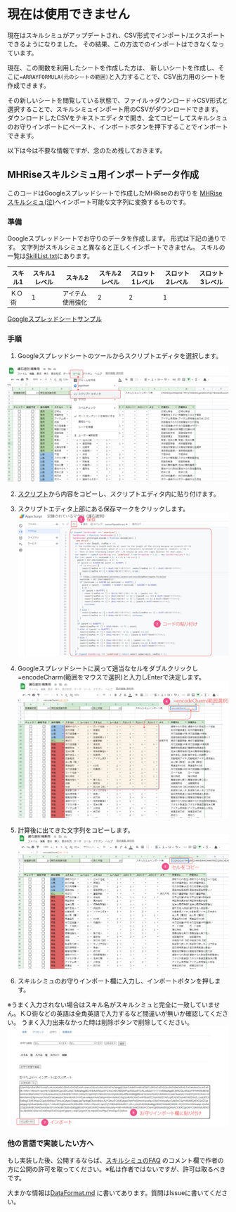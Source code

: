 # 現在は使用できません

現在はスキルシミュがアップデートされ、CSV形式でインポート/エクスポートできるようになりました。
その結果、この方法でのインポートはできなくなっています。

現在、この関数を利用したシートを作成した方は、
新しいシートを作成し、そこに`=ARRAYFORMULA(元のシートの範囲)`と入力することで、CSV出力用のシートを作成できます。

その新しいシートを閲覧している状態で、ファイル->ダウンロード->CSV形式と選択することで、スキルシミュインポート用のCSVがダウンロードできます。
ダウンロードしたCSVをテキストエディタで開き、全てコピーしてスキルシミュのお守りインポートにペースト、インポートボタンを押下することでインポートできます。

以下は今は不要な情報ですが、念のため残しておきます。

## MHRiseスキルシミュ用インポートデータ作成

このコードはGoogleスプレッドシートで作成したMHRiseのお守りを
[MHRise スキルシミュ(泣)](https://mhrise.wiki-db.com/sim/)へインポート可能な文字列に変換するものです。


### 準備
Googleスプレッドシートでお守りのデータを作成します。
形式は下記の通りです。
文字列がスキルシミュと異なると正しくインポートできません。
スキルの一覧は[SkillList.txt](SkillList.txt)にあります。

|  スキル1 |  スキル1レベル  |  スキル2  |  スキル2レベル  |  スロット1レベル  |  スロット2レベル  |  スロット3レベル  |
|  ----  |  ----  |  ----  |  ----  |  ----  |  ----  |  ----  |
|  ＫＯ術  |  1  |  アイテム使用強化  |  2  |  2  |  1  |    |


[Googleスプレッドシートサンプル](https://docs.google.com/spreadsheets/d/1GFYHuL73JQyoY7YAR13-pgouNokNMIyvHs9JdVja7kU/edit?usp=sharing)

### 手順

1. Googleスプレッドシートのツールからスクリプトエディタを選択します。

![スクリプトエディタを選択](img/img1.png)

2. [スクリプト](CharmExporter.gs)から内容をコピーし、スクリプトエディタ内に貼り付けます。
3. スクリプトエディタ上部にある保存マークをクリックします。
![スクリプトエディタに貼り付け、保存](img/img2.png)

4. Googleスプレッドシートに戻って適当なセルをダブルクリックし=encodeCharm(範囲をマウスで選択)と入力しEnterで決定します。
![関数を入力](img/img3.png)


5. 計算後に出てきた文字列をコピーします。
![文字列をコピー](img/img4.png)

6. スキルシミュのお守りインポート欄に入力し、インポートボタンを押します。

※うまく入力されない場合はスキル名がスキルシミュと完全に一致していません。ＫＯ術などの英語は全角英語で入力するなど間違いが無いか確認してください。
うまく入力出来なかった時は削除ボタンで削除してください。
![スキルシミュにインポート](img/img5.png)

### 他の言語で実装したい方へ

もし実装した後、公開するならば、[スキルシミュのFAQ](https://mhrise.wiki-db.com/simfaq) のコメント欄で作者の方に公開の許可を取ってください。※私は作者ではないですが、許可は取るべきです。

大まかな情報は[DataFormat.md](DataFormat.md) に書いてあります。質問はIssueに書いてください。
